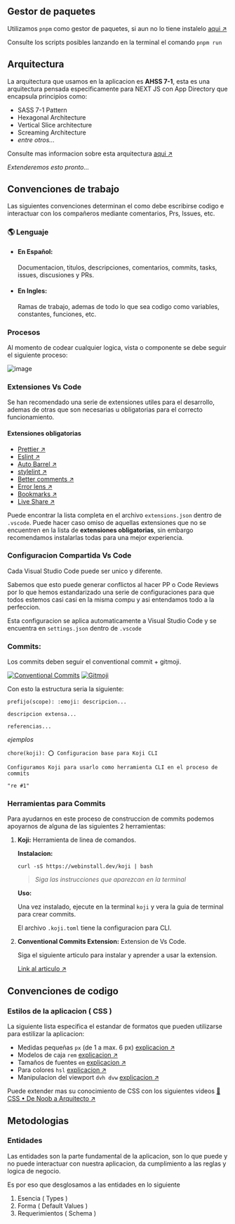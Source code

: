 ## Gestor de paquetes

Utilizamos `pnpm` como gestor de paquetes, si aun no lo tiene instalelo [aqui ↗️](https://pnpm.io/es/installation)

Consulte los scripts posibles lanzando en la terminal el comando `pnpm run`

## Arquitectura

La arquitectura que usamos en la aplicacion es **AHSS 7-1**, esta es una arquitectura pensada especificamente para NEXT JS con App Directory que encapsula principios como:

- SASS 7-1 Pattern
- Hexagonal Architecture
- Vertical Slice architecture
- Screaming Architecture
- _entre otros..._

Consulte mas informacion sobre esta arquitectura [aqui ↗️](https://github.com/devEstivenValencia/Architecure_AHSS_7-1)

_Extenderemos esto pronto..._

## Convenciones de trabajo

Las siguientes convenciones determinan el como debe escribirse codigo e interactuar con los compañeros mediante comentarios, Prs, Issues, etc.

### 🌎 Lenguaje

- #### **En Español:**

  Documentacion, titulos, descripciones, comentarios, commits, tasks, issues, discusiones y PRs.

- #### **En Ingles:**
  Ramas de trabajo, ademas de todo lo que sea codigo como variables, constantes, funciones, etc.

### Procesos

Al momento de codear cualquier logica, vista o componente se debe seguir el siguiente proceso:

![image](https://github.com/CodePartnersTeam/dashboard.foccus.co/assets/104526303/32945389-f72d-49f8-a13c-19bc6a987ffb)


### Extensiones Vs Code

Se han recomendado una serie de extensiones utiles para el desarrollo, ademas de otras que son necesarias u obligatorias para el correcto funcionamiento.

#### Extensiones obligatorias

- [Prettier ↗️ ](https://marketplace.visualstudio.com/items?itemName=esbenp.prettier-vscode)
- [Eslint ↗️ ](https://marketplace.visualstudio.com/items?itemName=dbaeumer.vscode-eslint)
- [Auto Barrel ↗️ ](https://marketplace.visualstudio.com/items?itemName=mikehanson.auto-barrel)
- [stylelint ↗️ ](https://marketplace.visualstudio.com/items?itemName=stylelint.vscode-stylelint)
- [Better comments ↗️ ](https://marketplace.visualstudio.com/items?itemName=aaron-bond.better-comments)
- [Error lens ↗️ ](https://marketplace.visualstudio.com/items?itemName=usernamehw.errorlens)
- [Bookmarks ↗️ ](https://marketplace.visualstudio.com/items?itemName=alefragnani.Bookmarks)
- [Live Share ↗️](https://marketplace.visualstudio.com/items?itemName=MS-vsliveshare.vsliveshare)

Puede encontrar la lista completa en el archivo `extensions.json` dentro de `.vscode`. Puede hacer caso omiso de aquellas extensiones que no se encuentren en la lista de **extensiones obligatorias**, sin embargo recomendamos instalarlas todas para una mejor experiencia.

### Configuracion Compartida Vs Code

Cada Visual Studio Code puede ser unico y diferente.

Sabemos que esto puede generar conflictos al hacer PP o Code Reviews por lo que hemos estandarizado una serie de configuraciones para que todos estemos casi casi en la misma compu y asi entendamos todo a la perfeccion.

Esta configuracion se aplica automaticamente a Visual Studio Code y se encuentra en `settings.json` dentro de `.vscode`

### Commits:

Los commits deben seguir el conventional commit + gitmoji.

[![Conventional Commits](https://img.shields.io/badge/Conventional%20Commits-1.0.0-%23FE5196?logo=conventionalcommits&logoColor=white)](https://www.conventionalcommits.org/es/)
[![Gitmoji](https://img.shields.io/badge/gitmoji-%20😜%20😍-FFDD67.svg?style=flat-square)](https://gitmoji.dev)

Con esto la estructura seria la siguiente:

```TSX
prefijo(scope): :emoji: descripcion...

descripcion extensa...

referencias...
```

_ejemplos_

```TSX
chore(koji): ⭕ Configuracion base para Koji CLI

Configuramos Koji para usarlo como herramienta CLI en el proceso de commits

"re #1"
```

### Herramientas para Commits

Para ayudarnos en este proceso de construccion de commits podemos apoyarnos de alguna de las siguientes 2 herramientas:

1. **Koji:** Herramienta de linea de comandos.

   **Instalacion:**

   `curl -sS https://webinstall.dev/koji | bash`

   > _Siga las instrucciones que aparezcan en la terminal_

   **Uso:**

   Una vez instalado, ejecute en la terminal `koji` y vera la guia de terminal para crear commits.

   El archivo `.koji.toml` tiene la configuracion para CLI.

2. **Conventional Commits Extension:** Extension de Vs Code.

   Siga el siguiente articulo para instalar y aprender a usar la extension.

   [Link al articulo ↗️](https://marketplace.visualstudio.com/items?itemName=vivaxy.vscode-conventional-commits)

## Convenciones de codigo

### Estilos de la aplicacion ( CSS )

La siguiente lista especifica el estandar de formatos que pueden utilizarse para estilizar la aplicacion:

- Medidas pequeñas `px` (de 1 a max. 6 px) [explicacion ↗️](https://youtu.be/YglSzse9tEo)
- Modelos de caja `rem` [explicacion ↗️](https://youtu.be/YglSzse9tEo)
- Tamaños de fuentes `em` [explicacion ↗️](https://youtu.be/YglSzse9tEo)
- Para colores `hsl` [explicacion ↗️](https://youtu.be/8nHhPa8JFJQ)
- Manipulacion del viewport `dvh dvw` [explicacion ↗️](https://acortar.link/atseOP)

Puede extender mas su conocimiento de CSS con los siguientes videos [🚀 CSS • De Noob a Arquitecto ↗️](https://youtube.com/playlist?list=PLhtkmF724qPf3PqXX3M_55-6Uzqb_StdY&si=qQfV321hOjkpwrYH)

## Metodologias

### Entidades

Las entidades son la parte fundamental de la aplicacion, son lo que puede y no puede interactuar con nuestra aplicacion, da cumplimiento a las reglas y logica de negocio.

Es por eso que desglosamos a las entidades en lo siguiente

1. Esencia ( Types )
2. Forma ( Default Values )
3. Requerimientos ( Schema )
